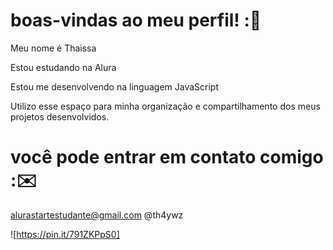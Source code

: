 # boas-vindas ao meu perfil! :💞
Meu nome é Thaissa

Estou estudando na Alura

Estou me desenvolvendo na linguagem JavaScript

Utilizo esse espaço para minha organização e compartilhamento dos meus projetos desenvolvidos.

# você pode entrar em contato comigo :✉️
alurastartestudante@gmail.com
@th4ywz

![https://pin.it/791ZKPpS0]
